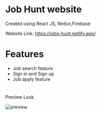 # Job Hunt website
Created using React JS, Redux,Firebase

Website Link: https://jobs-hunt.netlify.app/

#

# Features
* Job search feature
* Sign in and Sign up
* Job apply feature

#

Preview Look

![preview](https://cdn.dribbble.com/users/7447080/screenshots/15514318/media/ce9b3eb6ab3d6eb1e274b568eda9e666.png)
